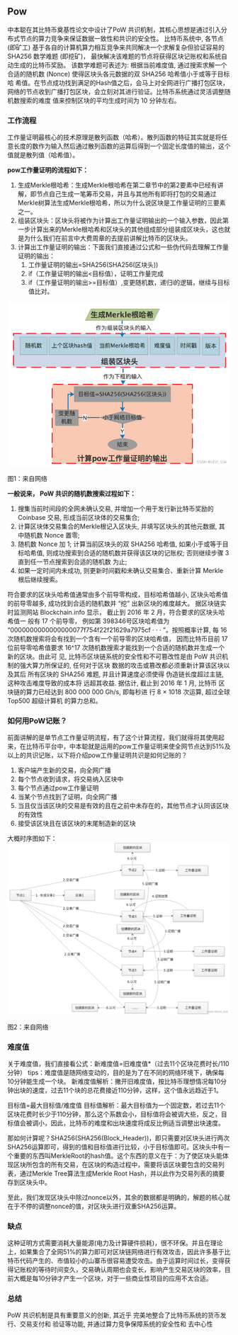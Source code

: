 ## **Pow**

 中本聪在其比特币奠基性论文中设计了PoW 共识机制，其核心思想是通过引入分布式节点的算力竞争来保证数据一致性和共识的安全性。 比特币系统中, 各节点 (即矿工) 基于各自的计算机算力相互竞争来共同解决一个求解复杂但验证容易的 SHA256 数学难题 (即挖矿)， 最快解决该难题的节点将获得区块记账权和系统自动生成的比特币奖励。 该数学难题可表述为: 根据当前难度值, 通过搜索求解一个合适的随机数 (Nonce) 使得区块头各元数据的双 SHA256 哈希值小于或等于目标哈 希值。在节点成功找到满足的Hash值之后，会马上对全网进行广播打包区块，网络的节点收到广播打包区块，会立刻对其进行验证。比特币系统通过灵活调整随机数搜索的难度 值来控制区块的平均生成时间为 10 分钟左右。

### 工作流程

工作量证明最核心的技术原理是散列函数（哈希）。散列函数的特征其实就是将任意长度的数作为输入然后通过散列函数的运算后得到一个固定长度值的输出，这个值就是散列值（哈希值）。

**pow工作量证明的流程如下：**

1. 生成Merkle根哈希：生成Merkle根哈希在第二章节中的第2要素中已经有讲解，即节点自己生成一笔筹币交易，并且与其他所有即将打包的交易通过Merkle树算法生成Merkle根哈希，所以为什么说区块是工作量证明的三要素之一。
2. 组装区块头：区块头将被作为计算出工作量证明输出的一个输入参数，因此第一步计算出来的Merkle根哈希和区块头的其他组成部分组装成区块头，这也就是为什么我们在前言中大费周章的去提前讲解比特币的区块头。
3. 计算出工作量证明的输出：下面我们直接通过公式和一些伪代码去理解工作量证明的输出： 
   1. 工作量证明的输出=SHA256(SHA256(区块头))
   2. if（工作量证明的输出<目标值），证明工作量完成
   3. if（工作量证明的输出>=目标值）,变更随机数，递归i的逻辑，继续与目标值比对。

![img](imags/a1.png)

图1：来自网络 

**一般说来， PoW 共识的随机数搜索过程如下：**

1.  搜集当前时间段的全网未确认交易, 并增加一个用于发行新比特币奖励的 Coinbase 交易, 形成当前区块体的交易集合;
2.  计算区块体交易集合的Merkle根记入区块头, 并填写区块头的其他元数据, 其中随机数 Nonce 置零;
3.  随机数 Nonce 加 1; 计算当前区块头的双 SHA256 哈希值, 如果小于或等于目标哈希值, 则成功搜索到合适的随机数并获得该区块的记账权; 否则继续步骤 3 直到任一节点搜索到合适的随机数 为止;
4.  如果一定时间内未成功, 则更新时间戳和未确认交易集合、重新计算 Merkle 根后继续搜索。

符合要求的区块头哈希值通常由多个前导零构成，目标哈希值越小, 区块头哈希值的前导零越多, 成功找到合适的随机数并 “挖” 出新区块的难度越大。 据区块链实时监测网站 Blockchain.info 显示， 截止到 2016 年 2 月，符合要求的区块头哈希值一 般有 17 个前导零， 例如第 398346号区块哈希值为 “0000000000000000077f754f22f21629a7975cf · · · ”。按照概率计算, 每 16 次随机数搜索将会有找到一个含有一个前导零的区块哈希值， 因而比特币目前 17 位前导零哈希值要求 16^17 次随机数搜索才能找到一个合适的随机数并生成一个新的区块。由此可 见, 比特币区块链系统的安全性和不可篡改性是由 PoW 共识机制的强大算力所保证的, 任何对于区块 数据的攻击或篡改都必须重新计算该区块以及其后 所有区块的 SHA256 难题, 并且计算速度必须使得 伪造链长度超过主链, 这种攻击难度导致的成本将 远超其收益. 据估计, 截止到 2016 年 1 月, 比特币 区块链的算力已经达到 800 000 000 Gh/s, 即每秒进 行 8 × 1018 次运算, 超过全球 Top500 超级计算机 的算力总和。

###  如何用PoW记账？

前面讲解的是单节点工作量证明流程，有了这个计算流程，我们就得将其使用起来，在比特币平台中，中本聪就是运用的pow工作量证明来使全网节点达到51%及以上的共识记账，以下将介绍pow工作量证明共识是如何记账的？

1. 客户端产生新的交易，向全网广播
2. 每个节点收到请求，将交易纳入区块中
3. 每个节点通过pow工作量证明
4. 当某个节点找到了证明，向全网广播
5. 当且仅当该区块的交易是有效的且在之前中未存在的，其他节点才认同该区块的有效性
6. 接受该区块且在该区块的末尾制造新的区块

大概时序图如下：
 ![img](imags/a2.png)​

图2：来自网络 

### 难度值

关于难度值，我们直接看公式：新难度值=旧难度值*（过去11个区块花费时长/110分钟）
 tips：难度值是随网络变动的，目的是为了在不同的网络环境下，确保每10分钟能生成一个块。
 新难度值解析：撇开旧难度值，按比特币理想情况每10分钟出块的速度，过去11个块的总花费接近110分钟，这样，这个值永远趋近于1。

目标值=最大目标值/难度值
 目标值解析：最大目标值为一个固定数，若过去11个区块花费时长少于110分钟，那么这个系数会小，目标值将会被调大些，反之，目标值会被调小，因此，比特币的难度和出块速度将成反比例适当调整出块速度。

那如何计算呢？SHA256(SHA256(Block_Header))，即只需要对区块头进行两次SHA256运算即可，得到的值和目标值进行比较，小于目标值即可。区块头中有一个重要的东西叫MerkleRoot的hash值。这个东西的意义在于：为了使区块头能体现区块所包含的所有交易，在区块的构造过程中，需要将该区块要包含的交易列表，通过Merkle Tree算法生成Merkle Root Hash，并以此作为交易列表的摘要存到区块头中。

至此，我们发现区块头中除过nonce以外，其余的数据都是明确的，解题的核心就在于不停的调整nonce的值，对区块头进行双重SHA256运算。

### 缺点

这种证明方式需要消耗大量能源(电力及计算硬件损耗)，很不环保。并且在理论上，如果集合了全网51%的算力即可对区块链网络进行有效攻击，因此许多基于比特币代码产生的、市值较小的山寨币很容易遭受攻击。由于运算时间过长，变得获得记账权的等待时间变久，交易确认周期也会变长，影响产生交易区块的效率，目前大概是每10分钟才产生一个区块，对于一些商业性项目的应用不太合适。

### 总结

PoW 共识机制是具有重要意义的创新, 其近乎 完美地整合了比特币系统的货币发行、交易支付和 验证等功能, 并通过算力竞争保障系统的安全性和 去中心性